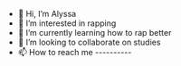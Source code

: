 - 👋 Hi, I’m Alyssa
- 👀 I’m interested in rapping
- 🌱 I’m currently learning how to rap better
- 💞️ I’m looking to collaborate on studies
- 📫 How to reach me ----------

<!---
AlyssaSecretGroupSista/AlyssaSecretGroupSista is a ✨ special ✨ repository because its `README.md` (this file) appears on your GitHub profile.
You can click the Preview link to take a look at your changes.
--->

